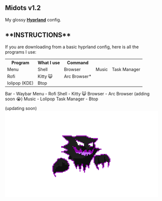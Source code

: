<h2>Midots v1.2</h2>

My glossy <a href="https://github.com/hyprwm/Hyprland">**Hyprland**</a> config.

<h2>**INSTRUCTIONS**</h2>
If you are downloading from a basic hyprland config, here is all the programs I use:
 <table>
  <tr>
    <th>Program</th>
    <th>What I use</th>
    <th>Command</th>
  </tr><tr>
    <td>Menu</td>
    <td>Shell</td>   
    <td>Browser</td>
    <td>Music</td>
    <td>Task Manager</td>

  </tr>
  <tr>
    <td>Rofi</td>
    <td>Kitty 😺</td>
    <td>Arc Browser*</td>

  </tr>
  <tr>
    <td>lolipop (KDE)</td>
    <td>Btop</td>
    
  </tr>

</table>  

Bar - Waybar
  Menu - Rofi
  Shell - Kitty 😺
  Browser - Arc Browser (adding soon 😭)
  Music - Lolipop
  Task Manager - Btop
  
 
(updating soon)
<img src=https://github.com/Grassism1d/middots/blob/main/gen.gif>
